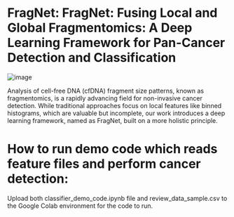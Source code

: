 # FragNet: FragNet: Fusing Local and Global Fragmentomics: A Deep Learning Framework for Pan-Cancer Detection and Classification 

![image](https://github.com/user-attachments/assets/c79c0699-8164-464d-ad32-ae716f60f09b)

Analysis of cell-free DNA (cfDNA) fragment size patterns, known as fragmentomics, is a rapidly advancing field for non-invasive cancer detection. While traditional approaches focus on local features like binned histograms, which are valuable but incomplete, our work introduces a deep learning framework, named as FragNet, built on a more holistic principle.


# How to run demo code which reads feature files and perform cancer detection:

Upload both classifier_demo_code.ipynb file and review_data_sample.csv to the Google Colab environment for the code to run.
